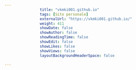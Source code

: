 ---
                title: "vkmki001.github.io"
                tags: [Sito personale]
                externalUrl: "https://vkmki001.github.io/"
                weight: 411
                showDate: false
                showAuthor: false
                showReadingTime: false
                showEdit: false
                showLikes: false
                showViews: false
                layoutBackgroundHeaderSpace: false
                ---


